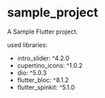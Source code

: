 # sample_project

A Sample Flutter project.

used libraries:
- intro_slider: ^4.2.0
- cupertino_icons: ^1.0.2
- dio: ^5.0.3
- flutter_bloc: ^8.1.2
- flutter_spinkit: ^5.1.0

